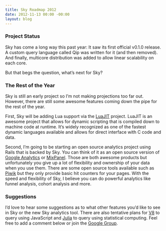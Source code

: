 ```yaml
---
title: Sky Roadmap 2012
date: 2012-11-13 00:00 -00:00
layout: blog
---
```


### Project Status

Sky has come a long way this past year: It saw its first official v0.1.0
release. A custom query language called Qip was written for it (and then
removed). And finally, multicore distribution was added to allow linear
scalability on each core.

But that begs the question, what’s next for Sky?

### The Rest of the Year

Sky is still an early project so I’m not making projections too far out.
However, there are still some awesome features coming down the pipe for
the rest of the year.

First, Sky will be adding Lua support via the [LuaJIT][] project. LuaJIT
is an awesome project that allows for dynamic scripting that is compiled
down to machine code at runtime. It’s widely recognized as one of the
fastest dynamic languages available and allows for direct interface with
C code and data.

Second, I’m going to be starting an open source analytics project using
Rails that is backed by Sky. You can think of it as an open source
version of [Google Analytics][] or [MixPanel][]. Those are both awesome
products but unfortunately you give up a lot of flexibility and
ownership of your data when you use them. There are some open source
tools available such as [Piwik][] but they only provide basic hit
counters for your pages. With the speed and flexibility of Sky, I
believe you can do powerful analytics like funnel analysis, cohort
analysis and more.

### Suggestions

I’d love to hear some suggestions as to what other features you’d like
to see in Sky or the new Sky analytics tool. There are also tentative
plans for [V8][] to query using JavaScript and [Julia][] to query using
statistical computing. Feel free to add a comment below or join the
[Google Group][].

  [LuaJIT]: http://luajit.org/
  [Google Analytics]: http://www.google.com/analytics/
  [MixPanel]: https://mixpanel.com/
  [Piwik]: http://piwik.org/
  [V8]: http://code.google.com/p/v8/
  [Julia]: http://julialang.org/
  [Google Group]: https://groups.google.com/d/forum/skydb

